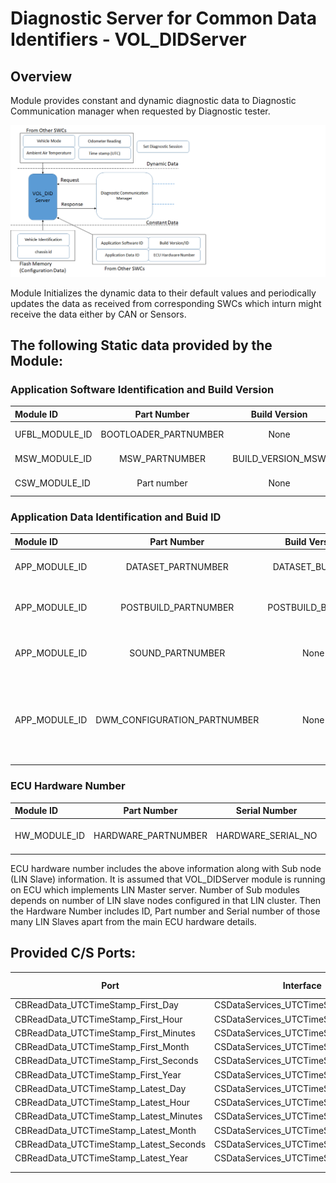 Diagnostic Server for Common Data Identifiers - VOL_DIDServer
========


## Overview
Module provides constant and dynamic diagnostic data to Diagnostic Communication manager when requested by Diagnostic tester.   

![Overview](/doc/images/Overview.png)

Module Initializes the dynamic data to their default values and periodically updates the data as received from corresponding SWCs which inturn might receive the data either by CAN or Sensors.

## The following Static data provided by the Module:


### Application Software Identification and Build Version

| Module ID			| Part Number			| Build Version    | Description	 |
|:---				|:---:              	| :--:             | :---:        	 | 
|UFBL_MODULE_ID		|BOOTLOADER_PARTNUMBER	|None 			   |Bootloader Software				 |
|MSW_MODULE_ID		|MSW_PARTNUMBER			|BUILD_VERSION_MSW |Application Software				 | 
|CSW_MODULE_ID		|Part number			|None			   |optional module				 | 
		
### Application Data Identification and Buid ID

| Module ID			| Part Number				  | Build Version    | Description	 														 | 
|:---				|:---:              		  | :--:             | :---:        	 														 | 
|APP_MODULE_ID		|DATASET_PARTNUMBER			  |DATASET_BUILD_ID  |Data set - Configuration parameters									 |
|APP_MODULE_ID		|POSTBUILD_PARTNUMBER		  |POSTBUILD_BUILD_ID|Post build data area for Software Configuration						 | 
|APP_MODULE_ID		|SOUND_PARTNUMBER			  |None			     |Data area to handle the Sound data on IC								 |
|APP_MODULE_ID		|DWM_CONFIGURATION_PARTNUMBER |None			     |Dynamic Window manager data area to handle the pixel data.Only valid for IC.| 


### ECU Hardware Number

| Module ID			| Part Number				  | Serial Number    | Sub Module info	 | 
|:---				|:---:              		  | :--:             | :---:        	 | 		 
|HW_MODULE_ID		|HARDWARE_PARTNUMBER		  |HARDWARE_SERIAL_NO  |SUB_HW_MODULE_ID,Sub node Part number,Sub node serial number |

ECU hardware number includes the above information along with Sub node (LIN Slave) information. It is assumed that VOL_DIDServer module is running on ECU which implements LIN Master server.
Number of Sub modules depends on number of LIN slave nodes configured in that LIN cluster. Then the Hardware Number includes ID, Part number and Serial number of those many LIN Slaves apart from the main ECU hardware details. 

## Provided C/S Ports:

| Port                                   | Interface                           | C/S Operation | Description |
|----------------------------------------|-------------------------------------|---------------|-------------|
| CBReadData_UTCTimeStamp_First_Day      | CSDataServices_UTCTimeStamp_Day     | ReadData()    |             |
| CBReadData_UTCTimeStamp_First_Hour     | CSDataServices_UTCTimeStamp_Hour    | ReadData()    |             |
| CBReadData_UTCTimeStamp_First_Minutes  | CSDataServices_UTCTimeStamp_Minutes | ReadData()    |             |
| CBReadData_UTCTimeStamp_First_Month    | CSDataServices_UTCTimeStamp_Month   | ReadData()    |             |
| CBReadData_UTCTimeStamp_First_Seconds  | CSDataServices_UTCTimeStamp_Seconds | ReadData()    |             |
| CBReadData_UTCTimeStamp_First_Year     | CSDataServices_UTCTimeStamp_Year    | ReadData()    |             |
| CBReadData_UTCTimeStamp_Latest_Day     | CSDataServices_UTCTimeStamp_Day     | ReadData()    |             |
| CBReadData_UTCTimeStamp_Latest_Hour    | CSDataServices_UTCTimeStamp_Hour    | ReadData()    |             |
| CBReadData_UTCTimeStamp_Latest_Minutes | CSDataServices_UTCTimeStamp_Minutes | ReadData()    |             |
| CBReadData_UTCTimeStamp_Latest_Month   | CSDataServices_UTCTimeStamp_Month   | ReadData()    |             |
| CBReadData_UTCTimeStamp_Latest_Seconds | CSDataServices_UTCTimeStamp_Seconds | ReadData()    |             |
| CBReadData_UTCTimeStamp_Latest_Year    | CSDataServices_UTCTimeStamp_Year    | ReadData()    |             |
|                                        |                                     |               |             |
|                                        |                                     |               |             |
